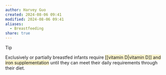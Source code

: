 ```yaml
---
author: Harvey Guo
created: 2024-08-06 09:41
modified: 2024-08-06 09:41
aliases:
  - Breastfeeding
share: true
---
```

>[!tip] 
>Exclusively or partially breastfed infants require <span style="background:rgba(240, 200, 0, 0.2)">[[vitamin D|vitamin D]] and iron supplementation</span> until they can meet their daily requirements through their diet.
